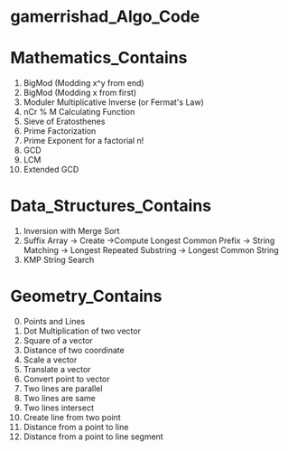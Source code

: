 # gamerrishad_Algo_Code

# Mathematics_Contains
1. BigMod (Modding x^y from end)
2. BigMod (Modding x from first)
3. Moduler Multiplicative Inverse (or Fermat's Law)
4. nCr % M Calculating Function
5. Sieve of Eratosthenes
6. Prime Factorization
7. Prime Exponent for a factorial n!
8. GCD
9. LCM
10. Extended GCD

# Data_Structures_Contains
1. Inversion with Merge Sort
2. Suffix Array -> Create ->Compute Longest Common Prefix -> String Matching -> Longest Repeated Substring -> Longest Common String
3. KMP String Search

# Geometry_Contains
  0. Points and Lines
  1. Dot Multiplication of two vector
  2. Square of a vector
  3. Distance of two coordinate
  4. Scale a vector
  5. Translate a vector
  6. Convert point to vector
  7. Two lines are parallel
  8. Two lines are same
  9. Two lines intersect
  10. Create line from two point
  11. Distance from a point to line
  12. Distance from a point to line segment
